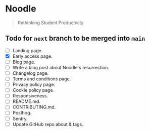 # Noodle

> Rethinking Student Productivity

## Todo for `next` branch to be merged into `main`

- [ ] Landing page.
- [x] Early access page.
- [ ] Blog page.
- [ ] Write a blog post about Noodle's resurrection.
- [ ] Changelog page.
- [ ] Terms and conditions page.
- [ ] Privacy policy page.
- [ ] Cookie policy page.
- [ ] Responsiveness.
- [ ] README.md.
- [ ] CONTRIBUTING.md.
- [ ] Posthog.
- [ ] Sentry.
- [ ] Update GitHub repo about & tags.
